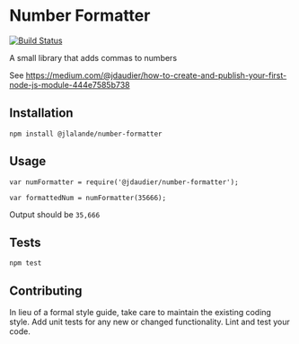 # Number Formatter

[![Build Status](https://travis-ci.org/jlalande/number-formatter.svg?branch=master)](https://travis-ci.org/jlalande/number-formatter)

A small library that adds commas to numbers

See https://medium.com/@jdaudier/how-to-create-and-publish-your-first-node-js-module-444e7585b738

## Installation

  `npm install @jlalande/number-formatter`

## Usage

```
var numFormatter = require('@jdaudier/number-formatter');

var formattedNum = numFormatter(35666);
```

  Output should be `35,666`

## Tests

  `npm test`

## Contributing

In lieu of a formal style guide, take care to maintain the existing coding style. Add unit tests for any new or changed functionality. Lint and test your code.